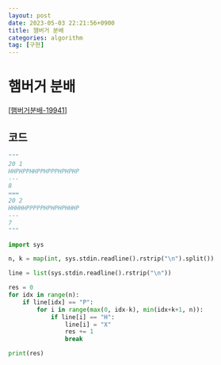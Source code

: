 ```yaml
---
layout: post
date: 2023-05-03 22:21:56+0900
title: 햄버거 분배
categories: algorithm
tag: [구현]
---
```


# 햄버거 분배

[[햄버거분배-19941](https://www.acmicpc.net/problem/19941)]

## 코드

```python
"""
20 1
HHPHPPHHPPHPPPHPHPHP
---
8
===
20 2
HHHHHPPPPPHPHPHPHHHP
---
7
"""

import sys

n, k = map(int, sys.stdin.readline().rstrip("\n").split())

line = list(sys.stdin.readline().rstrip("\n"))

res = 0
for idx in range(n):
    if line[idx] == "P":
        for i in range(max(0, idx-k), min(idx+k+1, n)):
            if line[i] == "H":
                line[i] = "X"
                res += 1
                break

print(res)

```
